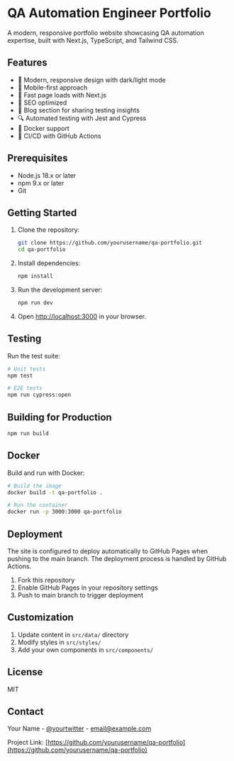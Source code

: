# QA Automation Engineer Portfolio

A modern, responsive portfolio website showcasing QA automation expertise, built with Next.js, TypeScript, and Tailwind CSS.

## Features

- 🎨 Modern, responsive design with dark/light mode
- 📱 Mobile-first approach
- 🚀 Fast page loads with Next.js
- 🎯 SEO optimized
- 📝 Blog section for sharing testing insights
- 🔍 Automated testing with Jest and Cypress
- 🐳 Docker support
- 🔄 CI/CD with GitHub Actions

## Prerequisites

- Node.js 18.x or later
- npm 9.x or later
- Git

## Getting Started

1. Clone the repository:
   ```bash
   git clone https://github.com/yourusername/qa-portfolio.git
   cd qa-portfolio
   ```

2. Install dependencies:
   ```bash
   npm install
   ```

3. Run the development server:
   ```bash
   npm run dev
   ```

4. Open [http://localhost:3000](http://localhost:3000) in your browser.

## Testing

Run the test suite:

```bash
# Unit tests
npm test

# E2E tests
npm run cypress:open
```

## Building for Production

```bash
npm run build
```

## Docker

Build and run with Docker:

```bash
# Build the image
docker build -t qa-portfolio .

# Run the container
docker run -p 3000:3000 qa-portfolio
```

## Deployment

The site is configured to deploy automatically to GitHub Pages when pushing to the main branch. The deployment process is handled by GitHub Actions.

1. Fork this repository
2. Enable GitHub Pages in your repository settings
3. Push to main branch to trigger deployment

## Customization

1. Update content in `src/data/` directory
2. Modify styles in `src/styles/`
3. Add your own components in `src/components/`

## License

MIT

## Contact

Your Name - [@yourtwitter](https://twitter.com/yourtwitter) - email@example.com

Project Link: [https://github.com/yourusername/qa-portfolio](https://github.com/yourusername/qa-portfolio)
